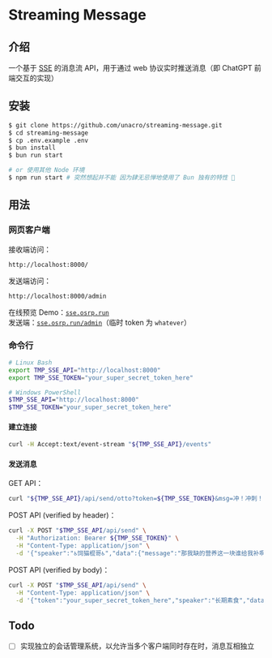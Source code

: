 # Streaming Message

## 介绍

一个基于 [SSE](https://developer.mozilla.org/zh-CN/docs/Web/API/Server-sent_events) 的消息流 API，用于通过 web 协议实时推送消息（即 ChatGPT 前端交互的实现）

## 安装

```bash
$ git clone https://github.com/unacro/streaming-message.git
$ cd streaming-message
$ cp .env.example .env
$ bun install
$ bun run start

# or 使用其他 Node 环境
$ npm run start # 突然想起并不能 因为肆无忌惮地使用了 Bun 独有的特性 🤣
```

## 用法

### 网页客户端

接收端访问：
```
http://localhost:8000/
```

发送端访问：
```
http://localhost:8000/admin
```

在线预览 Demo：[`sse.osrp.run`](https://sse.osrp.run/)\
发送端：[`sse.osrp.run/admin`](https://sse.osrp.run/admin)（临时 token 为 `whatever`）

### 命令行

```bash
# Linux Bash
export TMP_SSE_API="http://localhost:8000"
export TMP_SSE_TOKEN="your_super_secret_token_here"

# Windows PowerShell
$TMP_SSE_API="http://localhost:8000"
$TMP_SSE_TOKEN="your_super_secret_token_here"
```

#### 建立连接

```bash
curl -H Accept:text/event-stream "${TMP_SSE_API}/events"
```

#### 发送消息

GET API：
```bash
curl "${TMP_SSE_API}/api/send/otto?token=${TMP_SSE_TOKEN}&msg=冲！冲刺！"
```

POST API (verified by header)：
```bash
curl -X POST "$TMP_SSE_API/api/send" \
  -H "Authorization: Bearer ${TMP_SSE_TOKEN}" \
  -H "Content-Type: application/json" \
  -d '{"speaker":"♿饲猫棍哥♿","data":{"message":"那我缺的营养这一块谁给我补啊？",from:"curl POST API"},"meta":"custom"}' 
```

POST API (verified by body)：
```bash
curl -X POST "$TMP_SSE_API/api/send" \
  -H "Content-Type: application/json" \
  -d '{"token":"your_super_secret_token_here","speaker":"长期素食","data":{"message":"还追！还追！移速七百多还追！！！",from:"curl POST API"},"meta":"custom"}' 
```

## Todo

- [ ] 实现独立的会话管理系统，以允许当多个客户端同时存在时，消息互相独立